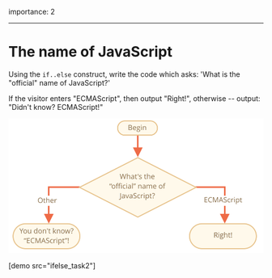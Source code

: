 importance: 2

---

# The name of JavaScript

Using the `if..else` construct, write the code which asks: 'What is the "official" name of JavaScript?'

If the visitor enters "ECMAScript", then output "Right!", otherwise -- output: "Didn't know? ECMAScript!"

![](ifelse_task2.svg)

[demo src="ifelse_task2"]


